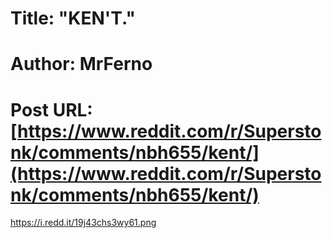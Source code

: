 # Title: "KEN'T."
# Author: MrFerno
# Post URL: [https://www.reddit.com/r/Superstonk/comments/nbh655/kent/](https://www.reddit.com/r/Superstonk/comments/nbh655/kent/)


https://i.redd.it/19j43chs3wy61.png